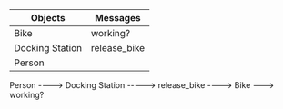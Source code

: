 | Objects         | Messages |
| --------------- | -------- |
| Bike            | working? |
| Docking Station | release_bike |
| Person          |              |

Person ----> Docking Station -----> release_bike ----> Bike ---> working?

